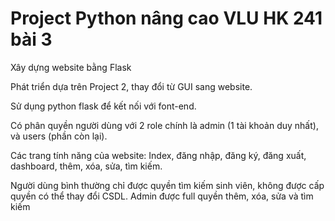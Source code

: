 # Project Python nâng cao VLU HK 241 bài 3
Xây dựng website bằng Flask

Phát triển dựa trên Project 2, thay đổi từ GUI sang website.

Sử dụng python flask để kết nối với font-end. 

Có phân quyền người dùng với 2 role chính là admin (1 tài khoản duy nhất), và users (phần còn lại).

Các trang tính năng của website: Index, đăng nhập, đăng ký, đăng xuất, dashboard, thêm, xóa, sửa, tìm kiếm.

Người dùng bình thường chỉ được quyền tìm kiếm sinh viên, không được cấp quyền có thể thay đổi CSDL. Admin được full quyền thêm, xóa, sửa và tìm kiếm
